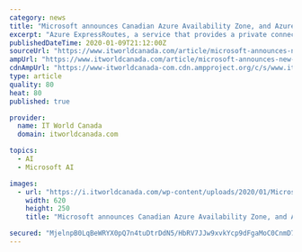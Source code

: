 ```yaml
---
category: news
title: "Microsoft announces Canadian Azure Availability Zone, and Azure ExpressRoute in Vancouver"
excerpt: "Azure ExpressRoutes, a service that provides a private connection between an organization ... Users will be able to enter questions about the city’s services and receive immediate answers in a conversational format. Ottawa will begin piloting its new 311 AI chatbot in the first quarter of 2020. Sanders also said the city is experimenting ..."
publishedDateTime: 2020-01-09T21:12:00Z
sourceUrl: "https://www.itworldcanada.com/article/microsoft-announces-new-azure-availability-zone-and-azure-expressroute-in-vancouver/425868"
ampUrl: "https://www.itworldcanada.com/article/microsoft-announces-new-azure-availability-zone-and-azure-expressroute-in-vancouver/425868?amp=1"
cdnAmpUrl: "https://www-itworldcanada-com.cdn.ampproject.org/c/s/www.itworldcanada.com/article/microsoft-announces-new-azure-availability-zone-and-azure-expressroute-in-vancouver/425868?amp=1"
type: article
quality: 80
heat: 80
published: true

provider:
  name: IT World Canada
  domain: itworldcanada.com

topics:
  - AI
  - Microsoft AI

images:
  - url: "https://i.itworldcanada.com/wp-content/uploads/2020/01/Microsoft-envision-alysa-e1578600806775-620x250.jpg"
    width: 620
    height: 250
    title: "Microsoft announces Canadian Azure Availability Zone, and Azure ExpressRoute in Vancouver"

secured: "MjelnpB0LqBeWRYX0pQ7n4tuDtrDdN5/HbRV7JJw9xvkYcp9dFgaMoC0CnmD7j/Nil6miHdrcqK2U4W9igrL7CPEi644EqaB+KKtagJSlq17p9m9YWmrsqMplH3SbRNZwrJCofogw/APztg7IBwkYbntGwcdSMfmvNVmh7e+pfRr94wheNYMBxxsrBI+4i28CEaTjX29vkGhdvxsfCrCJgYM2uEtnshsbfD7GjBpIc2bYPV+5D5e46TflgGns7Ax2Dh9OVEjCzrG4KXS1VbLPMdxWRcTepGkD3FxhjHrNp5e68vhxDeU3SdY6Sl9M0meECZVzZWPRoTCh9Y1lPuthUj9OXTL2X1om3AnJbfsB5MKubddW1zu1AGt1wij9ZgngNUx6Z2nzq2mm3HnOdLhFsY/Sa4rj7aXXmb5Bj45/4RCwPS75oGuZMcenNX2FL5JxSRGkm5Sj6tBWAeRCe2MLg==;nNcmAueiPxUmNatqg8QmMg=="
---
```


